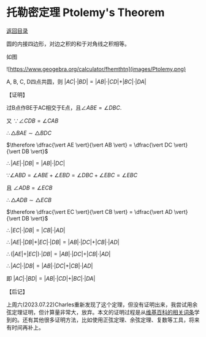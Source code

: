 <script>
MathJax = {
  tex: {
    inlineMath: [['$', '$'], ['\\(', '\\)']]
  }
};
</script>
<script id="MathJax-script" async
  src="https://cdn.jsdelivr.net/npm/mathjax@3/es5/tex-chtml.js">
</script>


# 托勒密定理 Ptolemy's Theorem

[返回目录](index.md)

圆的内接四边形，对边之积的和于对角线之积相等。

如图

![https://www.geogebra.org/calculator/fhemthtn](images/Ptolemy.png)

A, B, C, D四点共圆，则 $\vert AC \vert \cdot \vert BD \vert = \vert AB \vert \cdot \vert CD \vert + \vert BC \vert \cdot \vert DA \vert$

【证明】

过B点作BE于AC相交于E点，且$\angle ABE = \angle DBC$.

又 $\because \angle CDB = \angle CAB$

$\therefore \triangle BAE \sim \triangle BDC$

$\therefore \dfrac{\vert AE \vert}{\vert AB \vert} = \dfrac{\vert DC \vert}{\vert DB \vert}$

$\therefore \vert AE \vert \cdot \vert DB \vert = \vert AB \vert \cdot \vert DC \vert$

$\because \angle ABD = \angle ABE + \angle EBD = \angle DBC + \angle EBC=\angle EBC$

且 $\angle ADB = \angle ECB$

$\therefore \triangle ADB \sim \triangle ECB$

$\therefore \dfrac{\vert EC \vert}{\vert CB \vert} = \dfrac{\vert AD \vert}{\vert DB \vert}$

$\therefore \vert EC \vert \cdot \vert DB \vert = \vert CB \vert \cdot \vert AD \vert$

$\therefore \vert AE \vert \cdot \vert DB \vert + \vert EC \vert \cdot \vert DB \vert = \vert AB \vert \cdot \vert DC \vert + \vert CB \vert \cdot \vert AD \vert$

$\therefore (\vert AE \vert + \vert EC \vert ) \cdot \vert DB \vert = \vert AB \vert \cdot \vert DC \vert + \vert CB \vert \cdot \vert AD \vert$

$\therefore \vert AC \vert \cdot \vert DB \vert = \vert AB \vert \cdot \vert DC \vert + \vert CB \vert \cdot \vert AD \vert$

即 $\vert AC \vert \cdot \vert BD \vert = \vert AB \vert \cdot \vert CD \vert + \vert BC \vert \cdot \vert DA \vert$

【后记】

上周六(2023.07.22)Charles重新发现了这个定理，但没有证明出来，我尝试用余弦定理证明，但计算量非常大，放弃。本文的证明过程是从[维基百科的相关词条](https://zh.wikipedia.org/zh-hans/%E6%89%98%E5%8B%92%E5%AF%86%E5%AE%9A%E7%90%86)学到的。还有其他很多证明方法，比如使用正弦定理、余弦定理、复数等工具，将来有时间再补上。